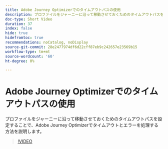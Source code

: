 ```yaml
---
title: Adobe Journey Optimizerでのタイムアウトパスの使用
description: プロファイルをジャーニーに沿って移動させておくためのタイムアウトパスを設定することで、Adobe Journey Optimizerでタイムアウトとエラーを処理する方法を説明します。
doc-type: Short Video
duration: 37
index: false
hide: true
hidefromtoc: true
recommendations: noCatalog, noDisplay
source-git-commit: 28e2477974df6d22cff87eb9c242657e23569b15
workflow-type: tm+mt
source-wordcount: '60'
ht-degree: 0%

---
```



# Adobe Journey Optimizerでのタイムアウトパスの使用

プロファイルをジャーニーに沿って移動させておくためのタイムアウトパスを設定することで、Adobe Journey Optimizerでタイムアウトとエラーを処理する方法を説明します。

<!-- 62_S522_3442522_36_using-timeout-paths-in-adobe-journey-optimizer -->
>[!VIDEO](https://video.tv.adobe.com/v/3458213/?learn=on&enablevpops=true)
